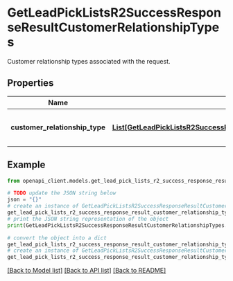 # GetLeadPickListsR2SuccessResponseResultCustomerRelationshipTypes

Customer relationship types associated with the request.

## Properties

Name | Type | Description | Notes
------------ | ------------- | ------------- | -------------
**customer_relationship_type** | [**List[GetLeadPickListsR2SuccessResponseResultCustomerRelationshipTypesCustomerRelationshipTypeInner]**](GetLeadPickListsR2SuccessResponseResultCustomerRelationshipTypesCustomerRelationshipTypeInner.md) | A list of customer relationship types. | [optional] 

## Example

```python
from openapi_client.models.get_lead_pick_lists_r2_success_response_result_customer_relationship_types import GetLeadPickListsR2SuccessResponseResultCustomerRelationshipTypes

# TODO update the JSON string below
json = "{}"
# create an instance of GetLeadPickListsR2SuccessResponseResultCustomerRelationshipTypes from a JSON string
get_lead_pick_lists_r2_success_response_result_customer_relationship_types_instance = GetLeadPickListsR2SuccessResponseResultCustomerRelationshipTypes.from_json(json)
# print the JSON string representation of the object
print(GetLeadPickListsR2SuccessResponseResultCustomerRelationshipTypes.to_json())

# convert the object into a dict
get_lead_pick_lists_r2_success_response_result_customer_relationship_types_dict = get_lead_pick_lists_r2_success_response_result_customer_relationship_types_instance.to_dict()
# create an instance of GetLeadPickListsR2SuccessResponseResultCustomerRelationshipTypes from a dict
get_lead_pick_lists_r2_success_response_result_customer_relationship_types_from_dict = GetLeadPickListsR2SuccessResponseResultCustomerRelationshipTypes.from_dict(get_lead_pick_lists_r2_success_response_result_customer_relationship_types_dict)
```
[[Back to Model list]](../README.md#documentation-for-models) [[Back to API list]](../README.md#documentation-for-api-endpoints) [[Back to README]](../README.md)


